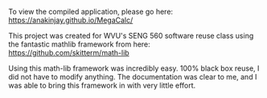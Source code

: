 To view the compiled application, please go here:
https://anakinjay.github.io/MegaCalc/

This project was created for WVU's SENG 560 software reuse class using the fantastic mathlib framework from here:
https://github.com/skitterm/math-lib

Using this math-lib framework was incredibly easy. 100% black box reuse, I did not have to modify anything. The documentation was clear to me, and I was able to bring this framework in with very little effort.
